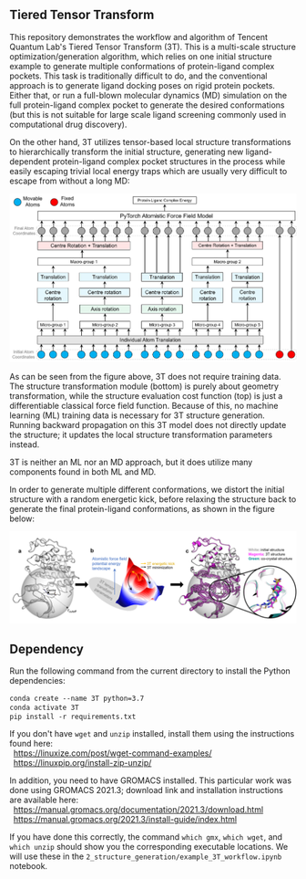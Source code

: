 ## Tiered Tensor Transform

This repository demonstrates the workflow and algorithm of Tencent Quantum Lab's Tiered Tensor Transform (3T).
This is a multi-scale structure optimization/generation algorithm, which relies on one initial structure example to generate multiple conformations of protein-ligand complex pockets.
This task is traditionally difficult to do, and the conventional approach is to generate ligand docking poses on rigid protein pockets.
Either that, or run a full-blown molecular dynamics (MD) simulation on the full protein-ligand complex pocket to generate the desired conformations (but this is not suitable for large scale ligand screening commonly used in computational drug discovery).

On the other hand, 3T utilizes tensor-based local structure transformations to hierarchically transform the initial structure,
generating new ligand-dependent protein-ligand complex pocket structures in the process while easily escaping trivial local energy traps
which are usually very difficult to escape from without a long MD:

![Alt text](2_structure_generation/Images/3T_Model.png?raw=true "Title")

As can be seen from the figure above, 3T does not require training data. The structure transformation module (bottom) is purely about geometry transformation,
while the structure evaluation cost function (top) is just a differentiable classical force field function.
Because of this, no machine learning (ML) training data is necessary for 3T structure generation.
Running backward propagation on this 3T model does not directly update the structure;
it updates the local structure transformation parameters instead.

3T is neither an ML nor an MD approach, but it does utilize many components found in both ML and MD.

In order to generate multiple different conformations, we distort the initial structure with a random energetic kick,
before relaxing the structure back to generate the final protein-ligand conformations, as shown in the figure below:

![Alt text](2_structure_generation/Images/3T_Workflow.png?raw=true "Title")

## Dependency

Run the following command from the current directory to install the Python dependencies:

```
conda create --name 3T python=3.7
conda activate 3T
pip install -r requirements.txt
```

If you don't have `wget` and `unzip` installed, install them using the instructions found here: <br />
&ensp;https://linuxize.com/post/wget-command-examples/ <br />
&ensp;https://linuxpip.org/install-zip-unzip/

In addition, you need to have GROMACS installed.
This particular work was done using GROMACS 2021.3; download link and installation instructions are available here: <br />
&ensp;https://manual.gromacs.org/documentation/2021.3/download.html <br />
&ensp;https://manual.gromacs.org/2021.3/install-guide/index.html

If you have done this correctly, the command `which gmx`, `which wget`, and `which unzip` should show you the corresponding executable locations.
We will use these in the `2_structure_generation/example_3T_workflow.ipynb` notebook.

